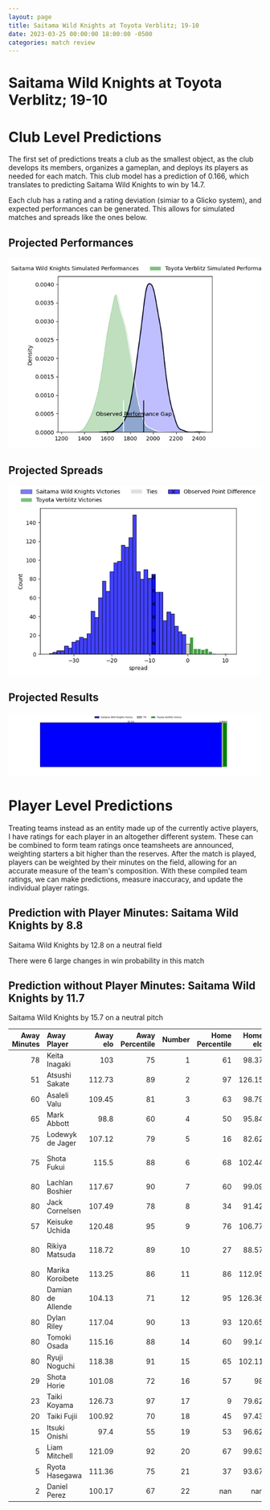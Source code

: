 ```yaml
---  
layout: page  
title: Saitama Wild Knights at Toyota Verblitz; 19-10  
date: 2023-03-25 00:00:00 18:00:00 -0500  
categories: match review  
---
```

# Saitama Wild Knights at Toyota Verblitz; 19-10

# Club Level Predictions


The first set of predictions treats a club as the smallest object, as the club develops its members, organizes a gameplan, and deploys its players as needed for each match. This club model has a prediction of 0.166, which translates to predicting Saitama Wild Knights to win by 14.7.

Each club has a rating and a rating deviation (simiar to a Glicko system), and expected performances can be generated. This allows for simulated matches and spreads like the ones below.
## Projected Performances


![Projected Performances](plots/performances_2023-03-25-ToyotaVerblitz-SaitamaWildKnights.png)
## Projected Spreads


![Projected Spreads](plots/spreads_2023-03-25-ToyotaVerblitz-SaitamaWildKnights.png)
## Projected Results


![Projected Results](plots/resultbar_2023-03-25-ToyotaVerblitz-SaitamaWildKnights.png)
# Player Level Predictions


Treating teams instead as an entity made up of the currently active players, I have ratings for each player in an altogether different system. These can be combined to form team ratings once teamsheets are announced, weighting starters a bit higher than the reserves. After the match is played, players can be weighted by their minutes on the field, allowing for an accurate measure of the team's composition. With these compiled team ratings, we can make predictions, measure inaccuracy, and update the individual player ratings.
## Prediction with Player Minutes: Saitama Wild Knights by 8.8


Saitama Wild Knights by 12.8 on a neutral field

There were 6 large changes in win probability in this match
## Prediction without Player Minutes: Saitama Wild Knights by 11.7


Saitama Wild Knights by 15.7 on a neutral pitch



|   Away Minutes | Away Player       |   Away elo |   Away Percentile |   Number |   Home Percentile |   Home elo | Home Player              |   Home Minutes |
|---------------:|:------------------|-----------:|------------------:|---------:|------------------:|-----------:|:-------------------------|---------------:|
|             78 | Keita Inagaki     |     103    |                75 |        1 |                61 |      98.37 | Shogo Miura              |             65 |
|             51 | Atsushi Sakate    |     112.73 |                89 |        2 |                97 |     126.15 | Yoshikatsu Hikosaka      |             70 |
|             60 | Asaleli Valu      |     109.45 |                81 |        3 |                63 |      98.79 | Runya Choi               |             51 |
|             65 | Mark Abbott       |      98.8  |                60 |        4 |                50 |      95.84 | Daichi Akiyama           |             80 |
|             75 | Lodewyk de Jager  |     107.12 |                79 |        5 |                16 |      82.62 | Michael Allardice        |             46 |
|             75 | Shota Fukui       |     115.5  |                88 |        6 |                68 |     102.44 | Pieter Stephanus du Toit |             80 |
|             80 | Lachlan Boshier   |     117.67 |                90 |        7 |                60 |      99.09 | Kazuki Himeno            |             80 |
|             80 | Jack Cornelsen    |     107.49 |                78 |        8 |                34 |      91.42 | Lautaimi Fetuani         |             51 |
|             57 | Keisuke Uchida    |     120.48 |                95 |        9 |                76 |     106.77 | Kenta Fukuda             |             60 |
|             80 | Rikiya Matsuda    |     118.72 |                89 |       10 |                27 |      88.57 | Willem Jacobus Le Roux   |             80 |
|             80 | Marika Koroibete  |     113.25 |                86 |       11 |                86 |     112.95 | Viliame Tuidraki         |             80 |
|             80 | Damian de Allende |     104.13 |                71 |       12 |                95 |     126.36 | Charlie Lawrence         |             80 |
|             80 | Dylan Riley       |     117.04 |                90 |       13 |                93 |     120.65 | Yuki Okada               |             80 |
|             80 | Tomoki Osada      |     115.16 |                88 |       14 |                60 |      99.14 | Taichi Takahashi         |             80 |
|             80 | Ryuji Noguchi     |     118.38 |                91 |       15 |                65 |     102.11 | Tiaan Falcon             |             80 |
|             29 | Shota Horie       |     101.08 |                72 |       16 |                57 |      98    | Joe Launchbury           |             34 |
|             23 | Taiki Koyama      |     126.73 |                97 |       17 |                 9 |      79.62 | Yusuke Kizu              |             29 |
|             20 | Taiki Fujii       |     100.92 |                70 |       18 |                45 |      97.43 | Will Tupou               |             29 |
|             15 | Itsuki Onishi     |      97.4  |                55 |       19 |                53 |      96.62 | Kaito Shigeno            |             20 |
|              5 | Liam Mitchell     |     121.09 |                92 |       20 |                67 |      99.63 | Shunsuke Asaoka          |             15 |
|              5 | Ryota Hasegawa    |     111.36 |                75 |       21 |                37 |      93.67 | Ryusei Kato              |             10 |
|              2 | Daniel Perez      |     100.17 |                67 |       22 |               nan |     nan    | nan                      |            nan |

